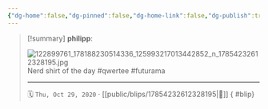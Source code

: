 ```yaml
---
{"dg-home":false,"dg-pinned":false,"dg-home-link":false,"dg-publish":true,"type":"blip","disabled rules":["yaml-title","yaml-title-alias","file-name-heading"],"title":"philipp on instagram @ 2020-10-29","created-date":"2020-10-29T07:55:00","updated-date":"2025-05-02T17:43:07","dg-path":"blips/17854232612328195.md","permalink":"/blips/17854232612328195/","dgPassFrontmatter":true,"created":"2020-10-29T07:55:00","updated":"2025-05-02T17:43:07"}
---
```


> [!summary] **philipp**:
>
> ![122899761_178188230514336_125993217013442852_n_17854232612328195.jpg](/img/user/attachments/122899761_178188230514336_125993217013442852_n_17854232612328195.jpg)
> Nerd shirt of the day #qwertee #futurama
> - - -
>
> 🗓️ `Thu, Oct 29, 2020` · [[public/blips/17854232612328195\|🔗]]
{ #blip}

